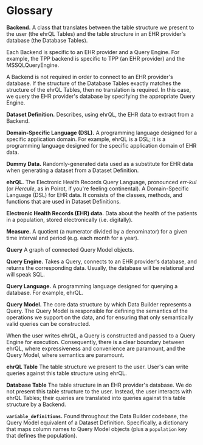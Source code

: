 # Glossary

**Backend.**
A class that translates between the table structure we present to the user (the ehrQL Tables) and the table structure in an EHR provider's database (the Database Tables).

Each Backend is specific to an EHR provider and a Query Engine.
For example, the TPP backend is specific to TPP (an EHR provider) and the MSSQLQueryEngine.

A Backend is not required in order to connect to an EHR provider's database.
If the structure of the Database Tables exactly matches the structure of the ehrQL Tables, then no translation is required.
In this case, we query the EHR provider's database by specifying the appropriate Query Engine.

**Dataset Definition.**
Describes, using ehrQL, the EHR data to extract from a Backend.

**Domain-Specific Language (DSL).**
A programming language designed for a specific application domain.
For example, ehrQL is a DSL;
it is a programming language designed for the specific application domain of EHR data.

**Dummy Data.**
Randomly-generated data used as a substitute for EHR data when generating a dataset from a Dataset Definition.

**ehrQL.**
The Electronic Health Records Query Language, pronounced *err-kul* (or *Hercule*, as in Poirot, if you're feeling continental).
A Domain-Specific Language (DSL) for EHR data.
It consists of the classes, methods, and functions that are used in Dataset Definitions.

**Electronic Health Records (EHR) data.**
Data about the health of the patients in a population, stored electronically (i.e. digitally).

**Measure.**
A quotient (a numerator divided by a denominator) for a given time interval and period (e.g. each month for a year).

**Query**
A graph of connected Query Model objects.

**Query Engine.**
Takes a Query, connects to an EHR provider's database, and returns the corresponding data.
Usually, the database will be relational and will speak SQL.

**Query Language.**
A programming language designed for querying a database.
For example, ehrQL.

**Query Model.**
The core data structure by which Data Builder represents a Query.
The Query Model is responsible for defining the semantics of the operations we support on the data, and for ensuring that only semantically valid queries can be constructed.

When the user writes ehrQL, a Query is constructed and passed to a Query Engine for execution.
Consequently, there is a clear boundary between ehrQL, where expressiveness and convenience are paramount, and the Query Model, where semantics are paramount.

**ehrQL Table**
The table structure we present to the user.
User's can write queries against this table structure using ehrQL.

**Database Table**
The table structure in an EHR provider's database.
We do not present this table structure to the user.
Instead, the user interacts with ehrQL Tables; their queries are translated into queries against this table structure by a Backend.

**`variable_definitions`.**
Found throughout the Data Builder codebase, the Query Model equivalent of a Dataset Definition.
Specifically, a dictionary that maps column names to Query Model objects (plus a `population` key that defines the population).
